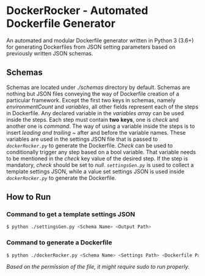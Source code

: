 # DockerRocker - Automated Dockerfile Generator
An automated and modular Dockerfile generator written in Python 3 (3.6+) for generating Dockerfiles from JSON setting parameters based on previously written JSON schemas.

## Schemas

Schemas are located under *./schemas* directory by default. Schemas are nothing but JSON files conveying the way of Dockerfile creation of a particular framework. Except the first two keys in schemas, namely *environmentCount* and *variables*, all other fields represent each of the steps in Dockerfile. Any declared variable in the *variables array* can be used inside the steps. Each step must contain **two keys**, one is *check* and another one is *command*. The way of using a variable inside the steps is to insert *leading and trailing ~* after and before the variable names. These variables are used in the settings JSON file that is passed to *`dockerRocker.py`* to generate the Dockerfile. *Check* can be used to conditionally trigger any step based on a bool variable. That variable needs to be mentioned in the *check* key value of the desired step. If the step is mandatory, *check* should be set to *null*. *`settingsGen.py`* is used to collect a template settings JSON, while a value set settings JSON is used inside *`dockerRocker.py`* to generate the Dockerfile.

## How to Run

### Command to get a template settings JSON
```bash
$ python ./settingsGen.py <Schema Name> <Output Path>
```

### Command to generate a Dockerfile
```bash
$ python ./dockerRocker.py <Schema Name> <Settings Path> <Dockerfile Path>
```

*Based on the permission of the file, it might require sudo to run properly.*